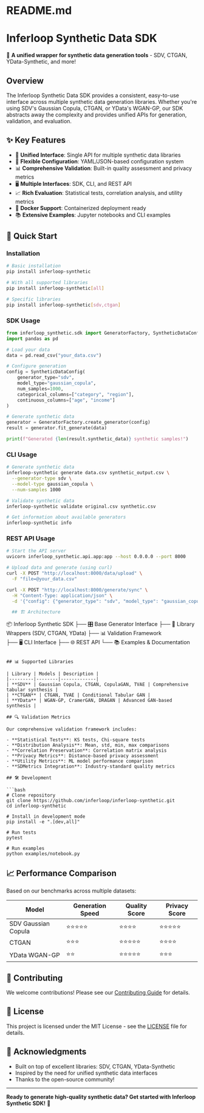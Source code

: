 # README.md
# Inferloop Synthetic Data SDK

🚀 **A unified wrapper for synthetic data generation tools** - SDV, CTGAN, YData-Synthetic, and more!

## Overview

The Inferloop Synthetic Data SDK provides a consistent, easy-to-use interface across multiple synthetic data generation libraries. Whether you're using SDV's Gaussian Copula, CTGAN, or YData's WGAN-GP, our SDK abstracts away the complexity and provides unified APIs for generation, validation, and evaluation.

## ✨ Key Features

- 🎯 **Unified Interface**: Single API for multiple synthetic data libraries
- 🔧 **Flexible Configuration**: YAML/JSON-based configuration system
- 📊 **Comprehensive Validation**: Built-in quality assessment and privacy metrics
- 🖥️ **Multiple Interfaces**: SDK, CLI, and REST API
- 📈 **Rich Evaluation**: Statistical tests, correlation analysis, and utility metrics
- 🐳 **Docker Support**: Containerized deployment ready
- 📚 **Extensive Examples**: Jupyter notebooks and CLI examples

## 🚀 Quick Start

### Installation

```bash
# Basic installation
pip install inferloop-synthetic

# With all supported libraries
pip install inferloop-synthetic[all]

# Specific libraries
pip install inferloop-synthetic[sdv,ctgan]
```

### SDK Usage

```python
from inferloop_synthetic.sdk import GeneratorFactory, SyntheticDataConfig
import pandas as pd

# Load your data
data = pd.read_csv("your_data.csv")

# Configure generation
config = SyntheticDataConfig(
    generator_type="sdv",
    model_type="gaussian_copula",
    num_samples=1000,
    categorical_columns=["category", "region"],
    continuous_columns=["age", "income"]
)

# Generate synthetic data
generator = GeneratorFactory.create_generator(config)
result = generator.fit_generate(data)

print(f"Generated {len(result.synthetic_data)} synthetic samples!")
```

### CLI Usage

```bash
# Generate synthetic data
inferloop-synthetic generate data.csv synthetic_output.csv \
  --generator-type sdv \
  --model-type gaussian_copula \
  --num-samples 1000

# Validate synthetic data
inferloop-synthetic validate original.csv synthetic.csv

# Get information about available generators
inferloop-synthetic info
```

### REST API Usage

```bash
# Start the API server
uvicorn inferloop_synthetic.api.app:app --host 0.0.0.0 --port 8000

# Upload data and generate (using curl)
curl -X POST "http://localhost:8000/data/upload" \
  -F "file=@your_data.csv"

curl -X POST "http://localhost:8000/generate/sync" \
  -H "Content-Type: application/json" \
  -d '{"config": {"generator_type": "sdv", "model_type": "gaussian_copula"}}'

  ## 🏗️ Architecture

```
📦 Inferloop Synthetic SDK
├── 🎛️ Base Generator Interface
├── 🔌 Library Wrappers (SDV, CTGAN, YData)
├── 📊 Validation Framework  
├── 🖥️ CLI Interface
├── 🌐 REST API
└── 📚 Examples & Documentation
```

## 📊 Supported Libraries

| Library | Models | Description |
|---------|--------|-------------|
| **SDV** | Gaussian Copula, CTGAN, CopulaGAN, TVAE | Comprehensive tabular synthesis |
| **CTGAN** | CTGAN, TVAE | Conditional Tabular GAN |
| **YData** | WGAN-GP, CramerGAN, DRAGAN | Advanced GAN-based synthesis |

## 🔍 Validation Metrics

Our comprehensive validation framework includes:

- **Statistical Tests**: KS tests, Chi-square tests
- **Distribution Analysis**: Mean, std, min, max comparisons  
- **Correlation Preservation**: Correlation matrix analysis
- **Privacy Metrics**: Distance-based privacy assessment
- **Utility Metrics**: ML model performance comparison
- **SDMetrics Integration**: Industry-standard quality metrics

## 🛠️ Development

```bash
# Clone repository
git clone https://github.com/inferloop/inferloop-synthetic.git
cd inferloop-synthetic

# Install in development mode
pip install -e ".[dev,all]"

# Run tests
pytest

# Run examples
python examples/notebook.py
```

## 📈 Performance Comparison

Based on our benchmarks across multiple datasets:

| Model | Generation Speed | Quality Score | Privacy Score |
|-------|-----------------|---------------|---------------|
| SDV Gaussian Copula | ⭐⭐⭐⭐⭐ | ⭐⭐⭐⭐ | ⭐⭐⭐⭐⭐ |
| CTGAN | ⭐⭐⭐ | ⭐⭐⭐⭐⭐ | ⭐⭐⭐⭐ |
| YData WGAN-GP | ⭐⭐ | ⭐⭐⭐⭐⭐ | ⭐⭐⭐ |

## 🤝 Contributing

We welcome contributions! Please see our [Contributing Guide](CONTRIBUTING.md) for details.

## 📄 License

This project is licensed under the MIT License - see the [LICENSE](LICENSE) file for details.

## 🙏 Acknowledgments

- Built on top of excellent libraries: SDV, CTGAN, YData-Synthetic
- Inspired by the need for unified synthetic data interfaces
- Thanks to the open-source community!

---

**Ready to generate high-quality synthetic data? Get started with Inferloop Synthetic SDK!** 🚀

